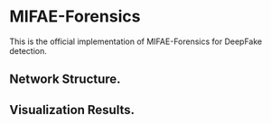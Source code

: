 # MIFAE-Forensics
This is the official implementation of MIFAE-Forensics for DeepFake detection.

## Network Structure.

## Visualization Results.

